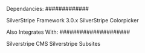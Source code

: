 Dependancies:
#############

SilverStripe Framework 3.0.x
SilverStripe Colorpicker

Also Integrates With:
#####################

Silverstripe CMS
Silverstripe Subsites
